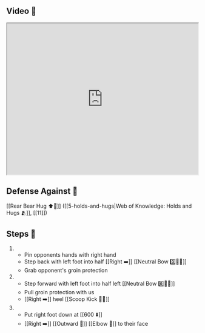## Video 🎥

<iframe src="https://www.youtube.com/embed/0oaQcc1cbzE?start=256" width="100%" height="400"></iframe>

## Defense Against 🤺

[[Rear Bear Hug ⬆️🐻]] ([[5-holds-and-hugs|Web of Knowledge: Holds and Hugs 🫂]], [[11]])

## Steps 👣

1. - Pin opponents hands with right hand
    - Step back with left foot into half [[Right ➡️]] [[Neutral Bow 0️⃣🧍‍♂️]]
    - Grab opponent's groin protection
2. - Step forward with left foot into half left [[Neutral Bow 0️⃣🧍‍♂️]]
    - Pull groin protection with us
    - [[Right ➡️]] heel [[Scoop Kick 🥄🦵]]
3. - Put right foot down at [[600 ⬇️]]
    - [[Right ➡️]] [[Outward 🔼]] [[Elbow 💪]] to their face
